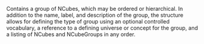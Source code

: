 Contains a group of NCubes, which may be ordered or hierarchical. In addition to the name, label, and description of the group, the structure allows for defining the type of group using an optional controlled vocabulary, a reference to a defining universe or concept for the group, and a listing of NCubes and NCubeGroups in any order.